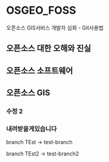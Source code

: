 # OSGEO_FOSS
오픈소스 GIS서비스 개발자 심화 - Git사용법

## 오픈소스 대한 오해와 진실

## 오픈소스 소프트웨어

## 오픈소스 GIS

### 수정 2

### 내려받을게있습니다

branch TEst -> test-branch

branch TEst2 -> test-branch2